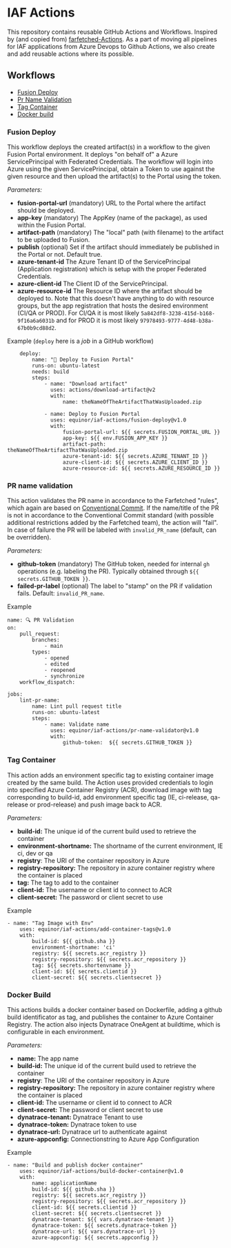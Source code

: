 # IAF Actions

This repository contains reusable GitHub Actions and Workflows. Inspired by (and copied from) [farfetched-Actions](https://github.com/equinor/farfetched-actions). As a part of moving all pipelines for IAF applications from Azure Devops to Github Actions, we also create and add reusable actions where its possible.

## Workflows

* [Fusion Deploy](#fusion-deploy)
* [Pr Name Validation](#pr-name-validation)
* [Tag Container](#tag-container)
* [Docker build](#docker-build)

### Fusion Deploy

This workflow deploys the created artifact(s) in a workflow to the given Fusion Portal environment. It deploys "on behalf of" a Azure ServicePrincipal with Federated Credentials.
The workflow will login into Azure using the given ServicePrincipal, obtain a Token to use against the given resource and then upload the artifact(s) to the Portal using the token.

_Parameters:_

* **fusion-portal-url** (mandatory)
URL to the Portal where the artifact should be deployed.
* **app-key** (mandatory)
The AppKey (name of the package), as used within the Fusion Portal.
* **artifact-path** (mandatory)
The "local" path (with filename) to the artifact to be uploaded to Fusion.
* **publish** (optional)
Set if the artifact should immediately be published in the Portal or not. Default true.
* **azure-tenant-id**
The Azure Tenant ID of the ServicePrincipal (Application registration) which is setup with the proper Federated Credentials.
* **azure-client-id**
The Client ID of the ServicePrincipal.
* **azure-resource-id**
The Resource ID where the artifact should be deployed to. Note that this doesn't have anything to do with resource groups, but the app registration that hosts the desired environment (CI/QA or PROD). For CI/QA it is most likely `5a842df8-3238-415d-b168-9f16a6a6031b` and for PROD it is most likely `97978493-9777-4d48-b38a-67b0b9cd88d2`.

Example (`deploy` here is a _job_ in a GitHub workflow)

```text
    deploy:
        name: "🚀 Deploy to Fusion Portal"
        runs-on: ubuntu-latest
        needs: build
        steps:
            - name: "Download artifact"
              uses: actions/download-artifact@v2
              with:
                  name: theNameOfTheArtifactThatWasUploaded.zip

            - name: Deploy to Fusion Portal
              uses: equinor/iaf-actions/fusion-deploy@v1.0
              with:
                  fusion-portal-url: ${{ secrets.FUSION_PORTAL_URL }}
                  app-key: ${{ env.FUSION_APP_KEY }}
                  artifact-path: theNameOfTheArtifactThatWasUploaded.zip
                  azure-tenant-id: ${{ secrets.AZURE_TENANT_ID }}
                  azure-client-id: ${{ secrets.AZURE_CLIENT_ID }}
                  azure-resource-id: ${{ secrets.AZURE_RESOURCE_ID }}
```

### PR name validation

This action validates the PR name in accordance to the Farfetched "rules", which again are based on [Conventional Commit](https://www.conventionalcommits.org/en/v1.0.0/).
If the name/title of the PR is not in accordance to the Conventional Commit standard (with possible additional restrictions added by the
Farfetched team), the action will "fail".
In case of failure the PR will be labeled with `invalid_PR_name` (default, can be overridden).

_Parameters:_

* **github-token** (mandatory)
The GitHub token, needed for internal `gh` operations (e.g. labeling the PR). Typically obtained through `${{ secrets.GITHUB_TOKEN }}`.
* **failed-pr-label** (optional)
The label to "stamp" on the PR if validation fails. Default: `invalid_PR_name`.

Example

```text
name: 🔍️ PR Validation
on:
    pull_request:
        branches:
            - main
        types:
            - opened
            - edited
            - reopened
            - synchronize
    workflow_dispatch:

jobs:
    lint-pr-name:
        name: Lint pull request title
        runs-on: ubuntu-latest
        steps:
            - name: Validate name
              uses: equinor/iaf-actions/pr-name-validator@v1.0
              with:
                  github-token:  ${{ secrets.GITHUB_TOKEN }}

```

### Tag Container 

This action adds an environment specific tag  to existing container image created by the same build. The Action uses provided credentials to login into specified Azure Container Registry (ACR), download image with tag corresponding to build-id, add environment specific tag (IE, ci-release, qa-release or prod-release) and push image back to ACR. 

_Parameters:_
* **build-id:** The unique id of the current build used to retrieve the container
* **environment-shortname:** The shortname of the current environment, IE ci, dev or qa
* **registry**: The URI of the container repository in Azure
* **registry-repository:** The repository in azure container registry where the container is placed
* **tag:** The tag to add to the container
* **client-id:** The username or client id to connect to ACR
* **client-secret:** The password or client secret to use

Example

```text
- name: "Tag Image with Env"
    uses: equinor/iaf-actions/add-container-tags@v1.0
    with:
        build-id: ${{ github.sha }}
        environment-shortname: 'ci'
        registry: ${{ secrets.acr_registry }}
        registry-repository: ${{ secrets.acr_repository }}
        tag: ${{ secrets.shortenvname }}
        client-id: ${{ secrets.clientid }}
        client-secret: ${{ secrets.clientsecret }}
```

### Docker Build

This actions builds a docker container based on Dockerfile, adding a github build identificator as tag, and publishes the container to Azure Container Registry. The action also injects Dynatrace OneAgent at buildtime, which is configurable in each environment. 

_Parameters:_
* **name:** The app name
* **build-id:** The unique id of the current build used to retrieve the container
* **registry**: The URI of the container repository in Azure
* **registry-repository:** The repository in azure container registry where the container is placed
* **client-id:** The username or client id to connect to ACR
* **client-secret:** The password or client secret to use
* **dynatrace-tenant:** Dynatrace Tenant to use
* **dynatrace-token:** Dynatrace token to use
* **dynatrace-url:** Dynatrace url to authenticate against
* **azure-appconfig:** Connectionstring to Azure App Configuration 

Example

```text
- name: "Build and publish docker container"
    uses: equinor/iaf-actions/build-docker-container@v1.0
    with:
        name: applicationName
        build-id: ${{ github.sha }}
        registry: ${{ secrets.acr_registry }}
        registry-repository: ${{ secrets.acr_repository }}
        client-id: ${{ secrets.clientid }}
        client-secret: ${{ secrets.clientsecret }}
        dynatrace-tenant: ${{ vars.dynatrace-tenant }}
        dynatrace-token: ${{ secrets.dynatrace-token }}
        dynatrace-url: ${{ vars.dynatrace-url }}
        azure-appconfig: ${{ secrets.appconfig }}
```
